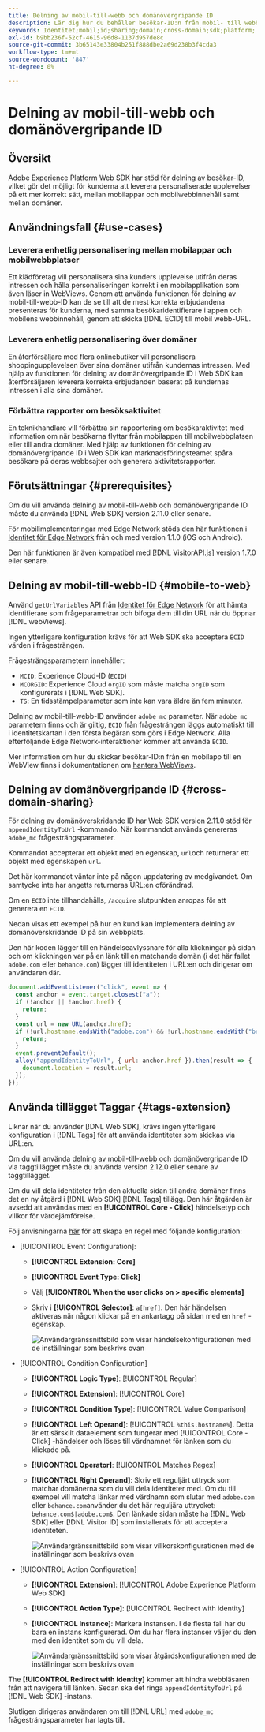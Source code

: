 ```yaml
---
title: Delning av mobil-till-webb och domänövergripande ID
description: Lär dig hur du behåller besökar-ID:n från mobil- till webbegenskaper och mellan domäner
keywords: Identitet;mobil;id;sharing;domain;cross-domain;sdk;platform;
exl-id: b9bb236f-52cf-4615-96d8-1137d957de8c
source-git-commit: 3b65143e33804b251f888dbe2a69d238b3f4cda3
workflow-type: tm+mt
source-wordcount: '847'
ht-degree: 0%

---
```


# Delning av mobil-till-webb och domänövergripande ID

## Översikt

Adobe Experience Platform Web SDK har stöd för delning av besökar-ID, vilket gör det möjligt för kunderna att leverera personaliserade upplevelser på ett mer korrekt sätt, mellan mobilappar och mobilwebbinnehåll samt mellan domäner.

## Användningsfall {#use-cases}

### Leverera enhetlig personalisering mellan mobilappar och mobilwebbplatser

Ett klädföretag vill personalisera sina kunders upplevelse utifrån deras intressen och hålla personaliseringen korrekt i en mobilapplikation som även läser in WebViews. Genom att använda funktionen för delning av mobil-till-webb-ID kan de se till att de mest korrekta erbjudandena presenteras för kunderna, med samma besökaridentifierare i appen och mobilens webbinnehåll, genom att skicka [!DNL ECID] till mobil webb-URL.

### Leverera enhetlig personalisering över domäner

En återförsäljare med flera onlinebutiker vill personalisera shoppingupplevelsen över sina domäner utifrån kundernas intressen. Med hjälp av funktionen för delning av domänövergripande ID i Web SDK kan återförsäljaren leverera korrekta erbjudanden baserat på kundernas intressen i alla sina domäner.

### Förbättra rapporter om besöksaktivitet

En teknikhandlare vill förbättra sin rapportering om besökaraktivitet med information om när besökarna flyttar från mobilappen till mobilwebbplatsen eller till andra domäner. Med hjälp av funktionen för delning av domänövergripande ID i Web SDK kan marknadsföringsteamet spåra besökare på deras webbsajter och generera aktivitetsrapporter.

## Förutsättningar {#prerequisites}

Om du vill använda delning av mobil-till-webb och domänövergripande ID måste du använda [!DNL Web SDK] version 2.11.0 eller senare.

För mobilimplementeringar med Edge Network stöds den här funktionen i [Identitet för Edge Network](https://aep-sdks.gitbook.io/docs/foundation-extensions/identity-for-edge-network) från och med version 1.1.0 (iOS och Android).

Den här funktionen är även kompatibel med [!DNL VisitorAPI.js] version 1.7.0 eller senare.

## Delning av mobil-till-webb-ID {#mobile-to-web}

Använd `getUrlVariables` API från [Identitet för Edge Network](https://aep-sdks.gitbook.io/docs/foundation-extensions/identity-for-edge-network/api-reference#geturlvariables) för att hämta identifierare som frågeparametrar och bifoga dem till din URL när du öppnar [!DNL webViews].

Ingen ytterligare konfiguration krävs för att Web SDK ska acceptera `ECID` värden i frågesträngen.

Frågesträngsparametern innehåller:

* `MCID`: Experience Cloud-ID (`ECID`)
* `MCORGID`: Experience Cloud `orgID` som måste matcha `orgID` som konfigurerats i [!DNL Web SDK].
* `TS`: En tidsstämpelparameter som inte kan vara äldre än fem minuter.


Delning av mobil-till-webb-ID använder `adobe_mc` parameter. När `adobe_mc` parametern finns och är giltig, `ECID` från frågesträngen läggs automatiskt till i identitetskartan i den första begäran som görs i Edge Network. Alla efterföljande Edge Network-interaktioner kommer att använda `ECID`.

Mer information om hur du skickar besökar-ID:n från en mobilapp till en WebView finns i dokumentationen om [hantera WebViews](https://experienceleague.adobe.com/docs/platform-learn/implement-mobile-sdk/app-implementation/web-views.html#implementation).

## Delning av domänövergripande ID {#cross-domain-sharing}

För delning av domänöverskridande ID har Web SDK version 2.11.0 stöd för `appendIdentityToUrl` -kommando. När kommandot används genereras `adobe_mc` frågesträngsparameter.

Kommandot accepterar ett objekt med en egenskap, `url`och returnerar ett objekt med egenskapen `url`.

Det här kommandot väntar inte på någon uppdatering av medgivandet. Om samtycke inte har angetts returneras URL:en oförändrad.

Om en `ECID` inte tillhandahålls, `/acquire` slutpunkten anropas för att generera en `ECID`.

Nedan visas ett exempel på hur en kund kan implementera delning av domänöverskridande ID på sin webbplats.

Den här koden lägger till en händelseavlyssnare för alla klickningar på sidan och om klickningen var på en länk till en matchande domän (i det här fallet `adobe.com` eller `behance.com`) lägger till identiteten i URL:en och dirigerar om användaren där.

```js
document.addEventListener("click", event => {
  const anchor = event.target.closest("a");
  if (!anchor || !anchor.href) {
    return;
  }
  const url = new URL(anchor.href);
  if (!url.hostname.endsWith("adobe.com") && !url.hostname.endsWith("behance.com")) {
    return;
  }
  event.preventDefault();
  alloy("appendIdentityToUrl", { url: anchor.href }).then(result => {
    document.location = result.url;
  });
});
```

## Använda tillägget Taggar {#tags-extension}

Liknar när du använder [!DNL Web SDK], krävs ingen ytterligare konfiguration i [!DNL Tags] för att använda identiteter som skickas via URL:en.

Om du vill använda delning av mobil-till-webb och domänövergripande ID via taggtillägget måste du använda version 2.12.0 eller senare av taggtillägget.

Om du vill dela identiteter från den aktuella sidan till andra domäner finns det en ny åtgärd i [!DNL Web SDK] [!DNL Tags] tillägg. Den här åtgärden är avsedd att användas med en **[!UICONTROL Core - Click]** händelsetyp och villkor för värdejämförelse.

Följ anvisningarna [här](../../tags/ui/managing-resources/rules.md) för att skapa en regel med följande konfiguration:

* [!UICONTROL Event Configuration]:
   * **[!UICONTROL Extension: Core]**
   * **[!UICONTROL Event Type: Click]**
   * Välj **[!UICONTROL When the user clicks on > specific elements]**
   * Skriv i **[!UICONTROL Selector]**: `a[href]`. Den här händelsen aktiveras när någon klickar på en ankartagg på sidan med en `href` -egenskap.

      ![Användargränssnittsbild som visar händelsekonfigurationen med de inställningar som beskrivs ovan](assets/id-sharing-event-configuration.png)

* [!UICONTROL Condition Configuration]
   * **[!UICONTROL Logic Type]**: [!UICONTROL Regular]
   * **[!UICONTROL Extension]**: [!UICONTROL Core]
   * **[!UICONTROL Condition Type]**: [!UICONTROL Value Comparison]
   * **[!UICONTROL Left Operand]**: [!UICONTROL `%this.hostname%`]. Detta är ett särskilt dataelement som fungerar med [!UICONTROL Core - Click] -händelser och löses till värdnamnet för länken som du klickade på.
   * **[!UICONTROL Operator]**: [!UICONTROL Matches Regex]
   * **[!UICONTROL Right Operand]**: Skriv ett reguljärt uttryck som matchar domänerna som du vill dela identiteter med. Om du till exempel vill matcha länkar med värdnamn som slutar med `adobe.com` eller `behance.com`använder du det här reguljära uttrycket: `behance.com$|adobe.com$`. Den länkade sidan måste ha [!DNL Web SDK] eller [!DNL Visitor ID] som installerats för att acceptera identiteten.

      ![Användargränssnittsbild som visar villkorskonfigurationen med de inställningar som beskrivs ovan](assets/id-sharing-condition-configuration.png)

* [!UICONTROL Action Configuration]
   * **[!UICONTROL Extension]**: [!UICONTROL Adobe Experience Platform Web SDK]
   * **[!UICONTROL Action Type]**: [!UICONTROL Redirect with identity]
   * **[!UICONTROL Instance]**: Markera instansen. I de flesta fall har du bara en instans konfigurerad. Om du har flera instanser väljer du den med den identitet som du vill dela.

      ![Användargränssnittsbild som visar åtgärdskonfigurationen med de inställningar som beskrivs ovan](assets/id-sharing-action-configuration.png)

The **[!UICONTROL Redirect with identity]** kommer att hindra webbläsaren från att navigera till länken. Sedan ska det ringa `appendIdentityToUrl` på [!DNL Web SDK] -instans.

Slutligen dirigeras användaren om till [!DNL URL] med `adobe_mc` frågesträngsparameter har lagts till.
